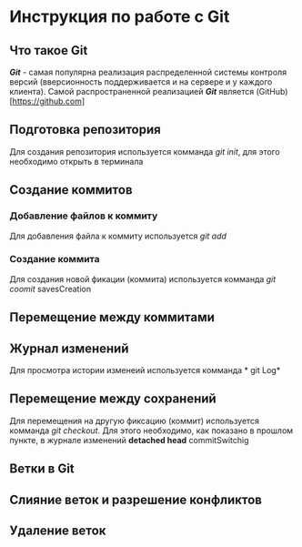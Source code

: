 # Инструкция по работе с Git

## Что такое Git

***Git*** - самая популярна реализация распределенной системы контроля версий (вверсионность поддерживается и на сервере и у каждого клиента). Самой распространенной реализацией ***Git*** является (GitHub)[https://github.com]

## Подготовка репозитория


Для создания репозитория используется комманда *git init*, для этого необходимо открыть в терминала


## Создание коммитов

### Добавление файлов к коммиту
Для добавления файла к коммиту используется *git add*

### Создание коммита
Для создания новой фикации (коммита) используется комманда *git coomit*
savesCreation


## Перемещение между коммитами

## Журнал изменений
Для просмотра истории изменеий используется комманда * git Log*

## Перемещение между сохранений


Для перемещения на другую фиксацию (коммит) используется комманда *git checkout*. Для  этого необходимо, как показано в прошлом пункте, в журнале изменений
**detached head**
 commitSwitchig


## Ветки в Git

## Слияние веток и разрешение конфликтов

## Удаление веток
